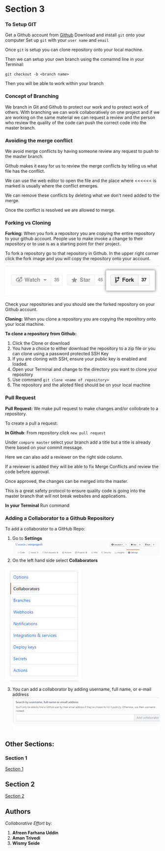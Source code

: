 # Section 3

### To Setup GIT
Get a Github account from [Github](Github.com)
Download and install `git` onto your computer
Set up `git` with your `user name` and `email`

Once `git` is setup you can clone repository onto your local machine.

Then we can setup your own branch using the comamnd line in your Terminal:

`git checkout -b <branch name>`

Then you will be able to work within your branch

### Concept of Branching
We branch in Git and Github to protect our work and to protect work of others. With branching we can work collaboratively on one project and if we are working on the same material we can request a review and the person who review the quality of the code can push the correct code into the master branch. 

### Avoiding the merge conflict
We avoid merge conflicts by having someone review any request to push to the master branch. 

Github makes it easy for us to review the merge conflicts by telling us what file has the conflict.

We can use the web editor to open the file and the place where <<<<<< is marked is usually where the conflict emerges.  

We can remove these conflicts by deleting what we don't need added to the merge.

Once the conflict is resolved we are allowed to merge.



### Forking vs Cloning  
**Forking:** When you fork a repository you are copying the entire repository to your github account.  People use to make invoke a change to their repository or to use is as a starting point for their project.

To fork a repository go to that repository in Github. In the upper right corner click the fork image and you will copy the repository onto your account.

![Fork](Fork.png "Fork Icon")

Check your repositories and you should see the forked repository on your Github account.

**Cloning:** When you clone a repository you are copying the repository onto your local machine. 

**To clone a repository from Github:**
1. Click the Clone or download
2. You have a choice to either download the repository to a zip file or you can clone using a password protected SSH Key
3. If you are cloning with SSH, ensure your public key is enabled and loaded.
4. Open your Terminal and change to the directory you want to clone your repository
5. Use command `git clone <name of repository>`
6. The repository and the alloted filed should be on your local machine

### Pull Request
**Pull Request:** We make pull request to make changes and/or collobrate to a repository.

To create a pull a request:

**In Github**: From repository click `new pull request `

Under `compare master` select your branch add a title but a title is already there based on your commit message.

Here we can also add a reviewer on the right side column.

If a reviewer is added they will be able to fix Merge Conflicts and review the code before approval.

Once approved, the changes can be merged into the master.

This is a great safety protocol to ensure quality code is going into the master branch that will not break websites and applications.

**In your Terminal**
Run command

### Adding a Collaborator to a Github Repository
To add a collaborator to a GitHub Repo:
1. Go to **Settings**
![Settings](Settings.PNG "Setting")
2. On the left hand side select **Collaborators**

![Collaborators](collab.PNG "Collaborators")

3. You can add a collaborator by adding username, full name, or e-mail address
![Add](add.PNG "Add")


## Other Sections:
### Section 1
[Section 1](section1.md)

## Section 2
[Section 2](Section2.md)

## Authors
*Collaborative Effort* by:
1. **Afreen Farhana Uddin**
2. **Aman Trivedi**
3. **Wismy Seide**
